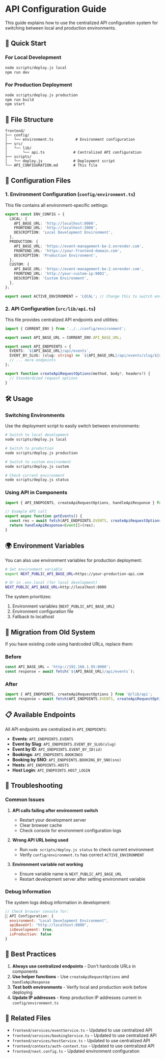 # API Configuration Guide

This guide explains how to use the centralized API configuration system for switching between local and production environments.

## 🚀 Quick Start

### For Local Development
```bash
node scripts/deploy.js local
npm run dev
```

### For Production Deployment
```bash
node scripts/deploy.js production
npm run build
npm start
```

## 📁 File Structure

```
frontend/
├── config/
│   └── environment.ts          # Environment configuration
├── src/
│   └── lib/
│       └── api.ts             # Centralized API configuration
├── scripts/
│   └── deploy.js              # Deployment script
└── API_CONFIGURATION.md       # This file
```

## 🔧 Configuration Files

### 1. Environment Configuration (`config/environment.ts`)

This file contains all environment-specific settings:

```typescript
export const ENV_CONFIG = {
  LOCAL: {
    API_BASE_URL: 'http://localhost:8000',
    FRONTEND_URL: 'http://localhost:3000',
    DESCRIPTION: 'Local Development Environment',
  },
  PRODUCTION: {
    API_BASE_URL: 'https://event-management-be-2.onrender.com',
    FRONTEND_URL: 'https://your-frontend-domain.com',
    DESCRIPTION: 'Production Environment',
  },
  CUSTOM: {
    API_BASE_URL: 'https://event-management-be-2.onrender.com',
    FRONTEND_URL: 'http://your-custom-ip:9002',
    DESCRIPTION: 'Custom Environment',
  },
};

export const ACTIVE_ENVIRONMENT = 'LOCAL'; // Change this to switch environments
```

### 2. API Configuration (`src/lib/api.ts`)

This file provides centralized API endpoints and utilities:

```typescript
import { CURRENT_ENV } from '../../config/environment';

export const API_BASE_URL = CURRENT_ENV.API_BASE_URL;

export const API_ENDPOINTS = {
  EVENTS: `${API_BASE_URL}/api/events`,
  EVENT_BY_SLUG: (slug: string) => `${API_BASE_URL}/api/events/slug/${slug}`,
  // ... more endpoints
};

export function createApiRequestOptions(method, body?, headers?) {
  // Standardized request options
}
```

## 🛠️ Usage

### Switching Environments

Use the deployment script to easily switch between environments:

```bash
# Switch to local development
node scripts/deploy.js local

# Switch to production
node scripts/deploy.js production

# Switch to custom environment
node scripts/deploy.js custom

# Check current environment
node scripts/deploy.js status
```

### Using API in Components

```typescript
import { API_ENDPOINTS, createApiRequestOptions, handleApiResponse } from '@/lib/api';

// Example API call
export async function getEvents() {
  const res = await fetch(API_ENDPOINTS.EVENTS, createApiRequestOptions('GET'));
  return handleApiResponse<Event[]>(res);
}
```

## 🌍 Environment Variables

You can also use environment variables for production deployment:

```bash
# Set environment variable
export NEXT_PUBLIC_API_BASE_URL=https://your-production-api.com

# Or in .env.local (for local development)
NEXT_PUBLIC_API_BASE_URL=http://localhost:8000
```

The system prioritizes:
1. Environment variables (`NEXT_PUBLIC_API_BASE_URL`)
2. Environment configuration file
3. Fallback to localhost

## 🔄 Migration from Old System

If you have existing code using hardcoded URLs, replace them:

### Before
```typescript
const API_BASE_URL = 'http://192.168.1.95:8000';
const response = await fetch(`${API_BASE_URL}/api/events`);
```

### After
```typescript
import { API_ENDPOINTS, createApiRequestOptions } from '@/lib/api';
const response = await fetch(API_ENDPOINTS.EVENTS, createApiRequestOptions('GET'));
```

## 📋 Available Endpoints

All API endpoints are centralized in `API_ENDPOINTS`:

- **Events**: `API_ENDPOINTS.EVENTS`
- **Event by Slug**: `API_ENDPOINTS.EVENT_BY_SLUG(slug)`
- **Event by ID**: `API_ENDPOINTS.EVENT_BY_ID(id)`
- **Bookings**: `API_ENDPOINTS.BOOKINGS`
- **Booking by SNO**: `API_ENDPOINTS.BOOKING_BY_SNO(sno)`
- **Hosts**: `API_ENDPOINTS.HOSTS`
- **Host Login**: `API_ENDPOINTS.HOST_LOGIN`

## 🚨 Troubleshooting

### Common Issues

1. **API calls failing after environment switch**
   - Restart your development server
   - Clear browser cache
   - Check console for environment configuration logs

2. **Wrong API URL being used**
   - Run `node scripts/deploy.js status` to check current environment
   - Verify `config/environment.ts` has correct `ACTIVE_ENVIRONMENT`

3. **Environment variable not working**
   - Ensure variable name is `NEXT_PUBLIC_API_BASE_URL`
   - Restart development server after setting environment variable

### Debug Information

The system logs debug information in development:

```javascript
// Check browser console for:
🔧 API Configuration: {
  environment: "Local Development Environment",
  apiBaseUrl: "http://localhost:8000",
  isDevelopment: true,
  isProduction: false
}
```

## 📝 Best Practices

1. **Always use centralized endpoints** - Don't hardcode URLs in components
2. **Use helper functions** - Use `createApiRequestOptions` and `handleApiResponse`
3. **Test both environments** - Verify local and production work before deploying
4. **Update IP addresses** - Keep production IP addresses current in `config/environment.ts`

## 🔗 Related Files

- `frontend/services/eventService.ts` - Updated to use centralized API
- `frontend/services/bookingService.ts` - Updated to use centralized API
- `frontend/services/hostService.ts` - Updated to use centralized API
- `frontend/contexts/auth-context.tsx` - Updated to use centralized API
- `frontend/next.config.ts` - Updated environment configuration 